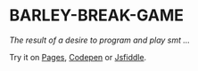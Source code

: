 # BARLEY-BREAK-GAME
*The result of a desire to program and play smt ...*

Try it on [Pages](https://warrior-coder.github.io/BARLEY-BREAK-GAME/), [Codepen](https://codepen.io/warrior-coder/pen/ZEeeNmp) or [Jsfiddle](https://jsfiddle.net/warrior_coder/rkw3cb1e/3/).

